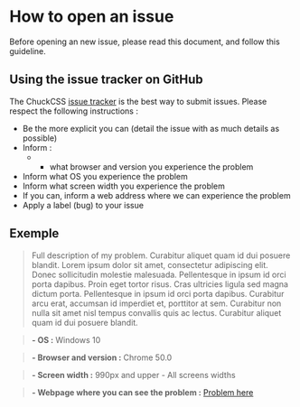 # How to open an issue

Before opening an new issue, please read this document, and follow this guideline.


## Using the issue tracker on GitHub
The ChuckCSS [issue tracker](https://github.com/alpixel/ChuckCSS/issues) is the best way to submit issues. Please respect the following instructions :

* Be the more explicit you can (detail the issue with as much details as possible)
* Inform :
    * - what browser and version you experience the problem
* Inform what OS you experience the problem
* Inform what screen width you experience the problem
* If you can, inform a web address where we can experience the problem
* Apply a label (bug) to your issue



## Exemple
> Full description of my problem. Curabitur aliquet quam id dui posuere blandit. Lorem ipsum dolor sit amet, consectetur adipiscing elit. Donec sollicitudin molestie malesuada. Pellentesque in ipsum id orci porta dapibus. Proin eget tortor risus. Cras ultricies ligula sed magna dictum porta. Pellentesque in ipsum id orci porta dapibus. Curabitur arcu erat, accumsan id imperdiet et, porttitor at sem. Curabitur non nulla sit amet nisl tempus convallis quis ac lectus. Curabitur aliquet quam id dui posuere blandit.

> **- OS :** Windows 10

> **- Browser and version :** Chrome 50.0

> **- Screen width :** 990px and upper - All screens widths

> **- Webpage where you can see the problem :** [Problem here](http://chuckcss.io/)
